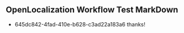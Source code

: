 ## OpenLocalization Workflow Test MarkDown
* 645dc842-4fad-410e-b628-c3ad22a183a6 thanks!

<!--HONumber=Aug16_HO4-->


